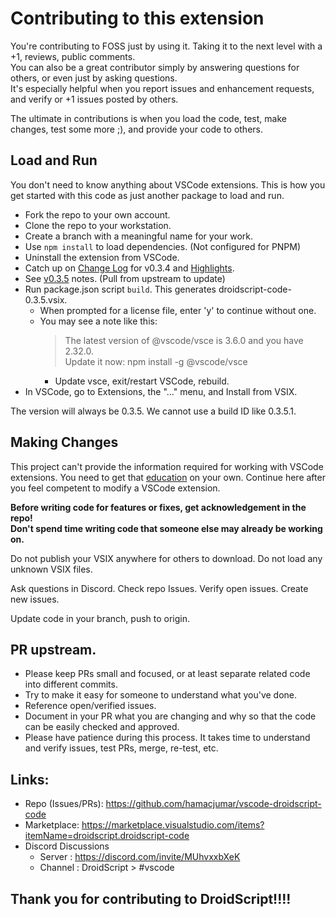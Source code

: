 # Contributing to this extension

You're contributing to FOSS just by using it. Taking it to the next level with a +1, reviews, public comments.  
You can also be a great contributor simply by answering questions for others, or even just by asking questions.  
It's especially helpful when you report issues and enhancement requests, and verify or +1 issues posted by others.

The ultimate in contributions is when you load the code, test, make changes, test some more ;\), and provide your code to others.

## Load and Run

You don't need to know anything about VSCode extensions. This is how you get started with this code as just another package to load and run.

- Fork the repo to your own account.
- Clone the repo to your workstation.
- Create a branch with a meaningful name for your work.
- Use `npm install` to load dependencies. (Not configured for PNPM)
- Uninstall the extension from VSCode.
- Catch up on [Change Log](./CHANGELOG.md) for v0.3.4 and [Highlights](./Highlights.md).
- See [v0.3.5](./v0.3.5.md) notes. (Pull from upstream to update)
- Run package.json script `build`. This generates droidscript-code-0.3.5.vsix.
  - When prompted for a license file, enter 'y' to continue without one.
  - You may see a note like this:
    > The latest version of @vscode/vsce is 3.6.0 and you have 2.32.0.  
    > Update it now: npm install -g @vscode/vsce
    - Update vsce, exit/restart VSCode, rebuild.
- In VSCode, go to Extensions, the "..." menu, and Install from VSIX.

The version will always be 0.3.5. We cannot use a build ID like 0.3.5.1.

## Making Changes

This project can't provide the information required for working with VSCode extensions. You need to get that [education](https://code.visualstudio.com/api) on your own. Continue here after you feel competent to modify a VSCode extension.

**Before writing code for features or fixes, get acknowledgement in the repo!**  
**Don't spend time writing code that someone else may already be working on.**

Do not publish your VSIX anywhere for others to download. Do not load any unknown VSIX files.

Ask questions in Discord. Check repo Issues. Verify open issues. Create new issues.

Update code in your branch, push to origin.

## PR upstream.

- Please keep PRs small and focused, or at least separate related code into different commits.
- Try to make it easy for someone to understand what you've done.
- Reference open/verified issues.  
- Document in your PR what you are changing and why so that the code can be easily checked and approved.
- Please have patience during this process. It takes time to understand and verify issues, test PRs, merge, re-test, etc.

## Links:

- Repo (Issues/PRs): https://github.com/hamacjumar/vscode-droidscript-code
- Marketplace: https://marketplace.visualstudio.com/items?itemName=droidscript.droidscript-code
- Discord Discussions
  - Server : https://discord.com/invite/MUhvxxbXeK
  - Channel : DroidScript > #vscode

## Thank you for contributing to DroidScript!!!!
